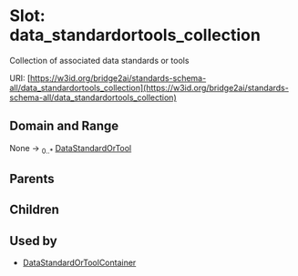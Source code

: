 
# Slot: data_standardortools_collection

Collection of associated data standards or tools

URI: [https://w3id.org/bridge2ai/standards-schema-all/data_standardortools_collection](https://w3id.org/bridge2ai/standards-schema-all/data_standardortools_collection)


## Domain and Range

None &#8594;  <sub>0..\*</sub> [DataStandardOrTool](DataStandardOrTool.md)

## Parents


## Children


## Used by

 * [DataStandardOrToolContainer](DataStandardOrToolContainer.md)
